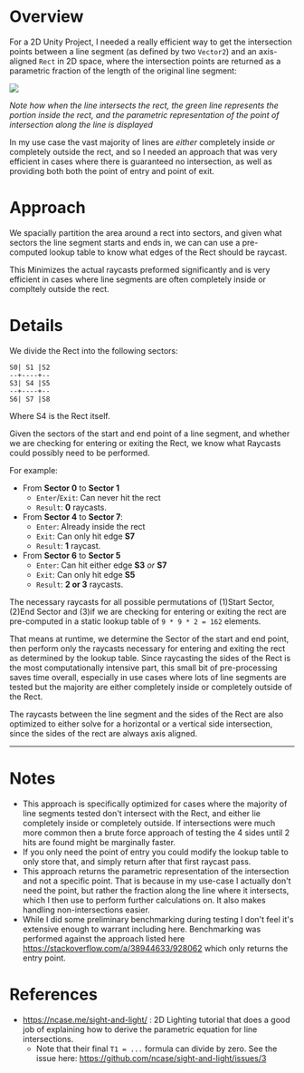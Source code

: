 # Overview

For a 2D Unity Project, I needed a really efficient way to get the intersection points between a line segment (as defined by two `Vector2`) and an axis-aligned `Rect` in 2D space, where the intersection points are returned as a parametric fraction of the length of the original line segment:

![](https://i.imgur.com/XL6NVkd.gif)

_Note how when the line intersects the rect, the green line represents the portion inside the rect, and the parametric representation of the point of intersection along the line is displayed_

In my use case the vast majority of lines are *either* completely inside *or* completely outside the rect, and so I needed an approach that was very efficient in cases where there is guaranteed no intersection, as well as providing both both the point of entry and point of exit.

# Approach

We spacially partition the area around a rect into sectors, and given what sectors the line segment starts and ends in, we can can use a pre-computed lookup table to know what edges of the Rect should be raycast.

This Minimizes the actual raycasts preformed significantly and is very efficient in cases where line segments are often completely inside or compltely outside the rect.

# Details

We divide the Rect into the following sectors:
```
S0| S1 |S2
--+----+--
S3| S4 |S5
--+----+--
S6| S7 |S8
```
Where S4 is the Rect itself.

Given the sectors of the start and end point of a line segment, and whether we are checking for entering or exiting the Rect, we know what Raycasts could possibly need to be performed.

For example:
- From **Sector 0** to **Sector 1**
  - `Enter`/`Exit`: Can never hit the rect 
  - `Result`: **0** raycasts.
- From **Sector 4** to **Sector 7**: 
  - `Enter`: Already inside the rect
  - `Exit`: Can only hit edge **S7**
  - `Result`: **1** raycast.
- From **Sector 6** to **Sector 5**
  - `Enter`: Can hit either edge **S3** *or* **S7** 
  - `Exit`: Can only hit edge **S5**
  - `Result`: **2 or 3** raycasts.

The necessary raycasts for all possible permutations of (1)Start Sector, (2)End Sector and (3)if we are checking for entering or exiting the rect are pre-computed in a static lookup table of `9 * 9 * 2 = 162` elements.

That means at runtime, we determine the Sector of the start and end point, then perform only the raycasts necessary for entering and exiting the rect as determined by the lookup table. Since raycasting the sides of the Rect is the most computationally intensive part, this small bit of pre-processing saves time overall, especially in use cases where lots of line segments are tested but the majority are either completely inside or completely outside of the Rect.

The raycasts between the line segment and the sides of the Rect are also optimized to either solve for a horizontal or a vertical side intersection, since the sides of the rect are always axis aligned.

-----

# Notes
- This approach is specifically optimized for cases where the majority of line segments tested don't intersect with the Rect, and either lie completely inside or completely outside. If intersections were much more common then a brute force approach of testing the 4 sides until 2 hits are found might be marginally faster.
- If you only need the point of entry you could modify the lookup table to only store that, and simply return after that first raycast pass.
- This approach returns the parametric representation of the intersection and not a specific point. That is because in my use-case I actually don't need the point, but rather the fraction along the line where it intersects, which I then use to perform further calculations on. It also makes handling non-intersections easier.
- While I did some preliminary benchmarking during testing I don't feel it's extensive enough to warrant including here. Benchmarking was performed against the approach listed here https://stackoverflow.com/a/38944633/928062 which only returns the entry point.

# References
- https://ncase.me/sight-and-light/ : 2D Lighting tutorial that does a good job of explaining how to derive the parametric equation for line intersections. 
  - Note that their final `T1 = ...` formula can divide by zero. See the issue here: https://github.com/ncase/sight-and-light/issues/3